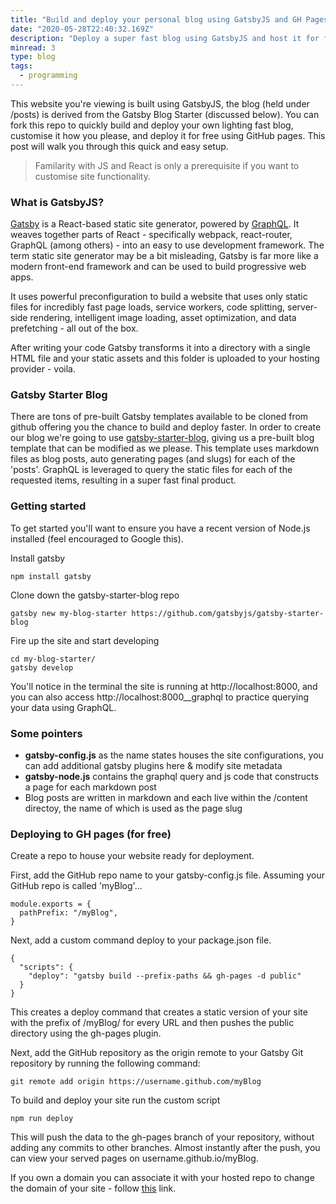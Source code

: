 ```yaml
---
title: "Build and deploy your personal blog using GatsbyJS and GH Pages"
date: "2020-05-28T22:40:32.169Z"
description: "Deploy a super fast blog using GatsbyJS and host it for free via GitHub pages."
minread: 3
type: blog
tags: 
  - programming
---
```



This website you're viewing is built using GatsbyJS, the blog (held under /posts) is derived from the Gatsby Blog Starter (discussed below). You can fork this repo to quickly build and deploy your own lighting fast blog, customise it how you please, and deploy it for free using GitHub pages. This post will walk you through this quick and easy setup.

> Familarity with JS and React is only a prerequisite if you want to customise site functionality.

### What is GatsbyJS?

[Gatsby](https://www.gatsbyjs.org/) is a React-based static site generator, powered by [GraphQL](https://graphql.org/). It weaves together parts of React - 
specifically webpack, react-router, GraphQL (among others) - into an easy to use development framework.
The term static site generator may be a bit misleading, Gatsby is far more like a modern front-end framework
and can be used to build progressive web apps.

It uses powerful preconfiguration to build a website that uses only static files for incredibly fast page loads, 
service workers, code splitting, server-side rendering, intelligent image loading, asset optimization, and data prefetching - all out of the box. 

After writing your code Gatsby transforms it into a directory with a single HTML file and your static assets and this folder is uploaded to your hosting provider - voila.

### Gatsby Starter Blog

There are tons of pre-built Gatsby templates available to be cloned from github offering you the chance to build 
and deploy faster. In order to create our blog we're going to use [gatsby-starter-blog](https://github.com/gatsbyjs/gatsby-starter-blog), giving us a pre-built blog template that can be modified as we please. This template uses markdown files as blog posts, auto generating
pages (and slugs) for each of the 'posts'. GraphQL is leveraged to query the static files for each of the requested items, resulting in a super fast final product. 

### Getting started

To get started you'll want to ensure you have a recent version of Node.js installed (feel encouraged to Google this).

Install gatsby
``` 
npm install gatsby
```

Clone down the gatsby-starter-blog repo
``` 
gatsby new my-blog-starter https://github.com/gatsbyjs/gatsby-starter-blog
```

Fire up the site and start developing
```
cd my-blog-starter/
gatsby develop
```

You'll notice in the terminal the site is running at http://localhost:8000, and you can also access http://localhost:8000__graphql to practice querying your data using GraphQL.

### Some pointers

- **gatsby-config.js** as the name states houses the site configurations, you can add additional gatsby plugins here & modify site metadata
- **gatsby-node.js** contains the graphql query and js code that constructs a page for each markdown post
- Blog posts are written in markdown and each live within the /content directoy, the name of which is used as the page slug

### Deploying to GH pages (for free)

Create a repo to house your website ready for deployment.

First, add the GitHub repo name to your gatsby-config.js file. Assuming your GitHub repo is called 'myBlog'...
``` jsg
module.exports = {
  pathPrefix: "/myBlog",
}
```
Next, add a custom command deploy to your package.json file.

``` jsg
{
  "scripts": {
    "deploy": "gatsby build --prefix-paths && gh-pages -d public"
  }
}
```
This creates a deploy command that creates a static version of your site with the prefix of /myBlog/ for every URL and then pushes the public directory using the gh-pages plugin.

Next, add the GitHub repository as the origin remote to your Gatsby Git repository by running the following command:
``` jsg
git remote add origin https://username.github.com/myBlog
```

To build and deploy your site run the custom script

``` jsg
npm run deploy
```
This will push the data to the gh-pages branch of your repository, without adding any commits to other branches. Almost instantly after the push, you can view your served pages on username.github.io/myBlog.

If you own a domain you can associate it with your hosted repo to change the domain of your site -  follow [this](https://help.github.com/en/github/working-with-github-pages/managing-a-custom-domain-for-your-github-pages-site) link.